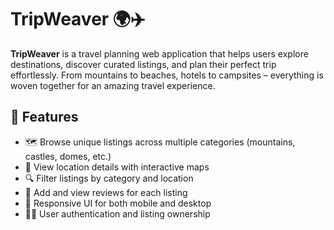 # TripWeaver 🌍✈️

**TripWeaver** is a travel planning web application that helps users explore destinations, discover curated listings, and plan their perfect trip effortlessly. From mountains to beaches, hotels to campsites – everything is woven together for an amazing travel experience.

## 🌟 Features

- 🗺️ Browse unique listings across multiple categories (mountains, castles, domes, etc.)
- 📍 View location details with interactive maps
- 🔍 Filter listings by category and location
- 💬 Add and view reviews for each listing
- 🧾 Responsive UI for both mobile and desktop
- 🧑‍💼 User authentication and listing ownership
